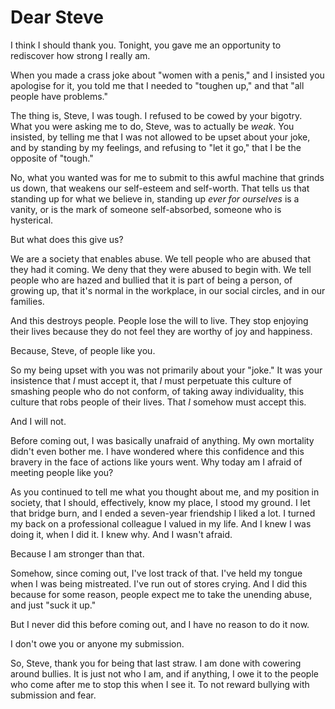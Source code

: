 Dear Steve
====

I think I should thank you. Tonight, you gave me an opportunity to rediscover
how strong I really am.

When you made a crass joke about "women with a penis," and I insisted you
apologise for it, you told me that I needed to "toughen up," and that "all
people have problems."

The thing is, Steve, I was tough. I refused to be cowed by your bigotry. What
you were asking me to do, Steve, was to actually be *weak*. You insisted, by
telling me that I was not allowed to be upset about your joke, and by standing
by my feelings, and refusing to "let it go," that I be the opposite of
"tough."

No, what you wanted was for me to submit to this awful machine that grinds us
down, that weakens our self-esteem and self-worth. That tells us that standing
up for what we believe in, standing up *ever for ourselves* is a vanity, or is
the mark of someone self-absorbed, someone who is hysterical.

But what does this give us?

We are a society that enables abuse. We tell people who are abused that they
had it coming. We deny that they were abused to begin with. We tell people who
are hazed and bullied that it is part of being a person, of growing up, that
it's normal in the workplace, in our social circles, and in our families.

And this destroys people. People lose the will to live. They stop enjoying
their lives because they do not feel they are worthy of joy and happiness.

Because, Steve, of people like you.

So my being upset with you was not primarily about your "joke." It was your
insistence that *I* must accept it, that *I* must perpetuate this culture of
smashing people who do not conform, of taking away individuality, this culture
that robs people of their lives. That *I* somehow must accept this.

And I will not.

Before coming out, I was basically unafraid of anything. My own mortality
didn't even bother me. I have wondered where this confidence and this bravery
in the face of actions like yours went. Why today am I afraid of meeting
people like you?

As you continued to tell me what you thought about me, and my position in
society, that I should, effectively, know my place, I stood my ground. I let
that bridge burn, and I ended a seven-year friendship I liked a lot. I turned
my back on a professional colleague I valued in my life. And I knew I was
doing it, when I did it. I knew why. And I wasn't afraid.

Because I am stronger than that.

Somehow, since coming out, I've lost track of that. I've held my tongue when I
was being mistreated. I've run out of stores crying. And I did this because
for some reason, people expect me to take the unending abuse, and just "suck
it up."

But I never did this before coming out, and I have no reason to do it now.

I don't owe you or anyone my submission.

So, Steve, thank you for being that last straw. I am done with cowering around
bullies. It is just not who I am, and if anything, I owe it to the people who
come after me to stop this when I see it. To not reward bullying with
submission and fear.

